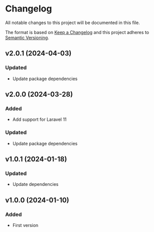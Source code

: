 # Changelog
All notable changes to this project will be documented in this file.

The format is based on [Keep a Changelog](http://keepachangelog.com/)
and this project adheres to [Semantic Versioning](http://semver.org/).

## v2.0.1 (2024-04-03)
### Updated
-   Update package dependencies

## v2.0.0 (2024-03-28)
### Added
-   Add support for Laravel 11

### Updated
-   Update package dependencies

## v1.0.1 (2024-01-18)
### Updated
- Update dependencies

## v1.0.0 (2024-01-10)
### Added
- First version
